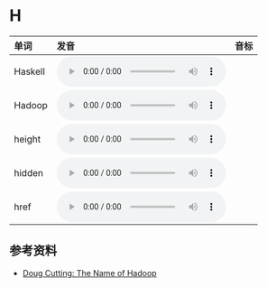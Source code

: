 
# H

| 单词  | 发音 | 音标 |
| :-- | :-- | :-- |
| Haskell | <audio :src="$withBase('/audio/Haskell.mp3')" controls="controls" controlslist="nodownload"></audio> |  |
| Hadoop | <audio :src="$withBase('/audio/Hadoop.mp3')" controls="controls" controlslist="nodownload"></audio> |  |
| height | <audio :src="$withBase('/audio/height.mp3')" controls="controls" controlslist="nodownload"></audio> |  |
| hidden | <audio :src="$withBase('/audio/hidden.mp3')" controls="controls" controlslist="nodownload"></audio> |  |
| href | <audio :src="$withBase('/audio/href.mp3')" controls="controls" controlslist="nodownload"></audio> |  |

## 参考资料

- [Doug Cutting: The Name of Hadoop](https://www.youtube.com/watch?v=irK7xHUmkUA)
